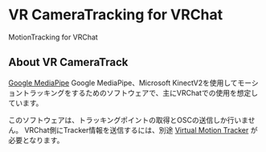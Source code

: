 # VR CameraTracking for VRChat

MotionTracking for VRChat

## About VR CameraTrack

[Google MediaPipe](https://google.github.io/mediapipe/) Google MediaPipe、Microsoft KinectV2を使用してモーショントラッキングをするためのソフトウェアで、主にVRChatでの使用を想定しています。

このソフトウェアは、トラッキングポイントの取得とOSCの送信しか行いません。
VRChat側にTracker情報を送信するには、別途 [Virtual Motion Tracker](https://github.com/gpsnmeajp/VirtualMotionTracker) が必要となります。

